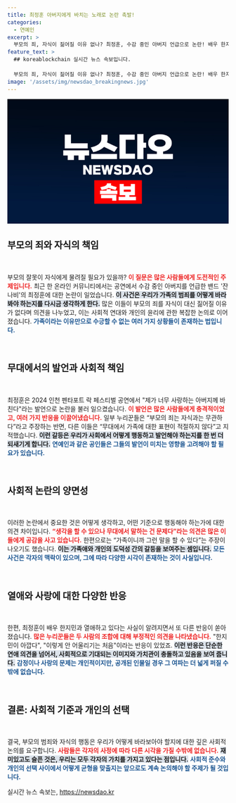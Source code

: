 ```yaml
---
title: 최정훈 아버지에게 바치는 노래로 논란 촉발!
categories:
  - 연예인
excerpt: >
  부모의 죄, 자식이 짊어질 이유 없나? 최정훈, 수감 중인 아버지 언급으로 논란! 배우 한지민과의 열애 이외에도 현실적 갈등에 휘말린 그의 발언이 뜨거운 이슈로. 클릭 유도!
feature_text: >
  ## koreablockchain 실시간 뉴스 속보입니다.

  부모의 죄, 자식이 짊어질 이유 없나? 최정훈, 수감 중인 아버지 언급으로 논란! 배우 한지민과의 열애 이외에도 현실적 갈등에 휘말린 그의 발언이 뜨거운 이슈로. 클릭 유도!
image: '/assets/img/newsdao_breakingnews.jpg'
---
```


<p><img src="/assets/img/newsdao_breakingnews.jpg" alt="koreablockchain 속보" /></p>

<h2 data-ke-size="size26">부모의 죄와 자식의 책임</h2>

<p data-ke-size="size16">&nbsp;</p>

<p>부모의 잘못이 자식에게 물려질 필요가 있을까? <b><span style="color: #ee2323;">이 질문은 많은 사람들에게 도전적인 주제입니다.</span></b> 최근 한 온라인 커뮤니티에서는 공연에서 수감 중인 아버지를 언급한 밴드 '잔나비'의 최정훈에 대한 논란이 일었습니다. <b><span style="background-color: #21538527;">이 사건은 우리가 가족의 범죄를 어떻게 바라봐야 하는지를 다시금 생각하게 한다.</span></b> 많은 이들이 부모의 죄를 자식이 대신 짊어질 이유가 없다며 의견을 나누었고, 이는 사회적 연대와 개인의 윤리에 관한 복잡한 논의로 이어졌습니다. <b><span style="color: #1a5490;">가족이라는 이유만으로 수긍할 수 없는 여러 가지 상황들이 존재하는 법입니다.</span></b></p>

<p data-ke-size="size16">&nbsp;</p>

<h2 data-ke-size="size26">무대에서의 발언과 사회적 책임</h2>

<p data-ke-size="size16">&nbsp;</p>

<p>최정훈은 2024 인천 펜타포트 락 페스티벌 공연에서 "제가 너무 사랑하는 아버지께 바친다"라는 발언으로 논란을 불러 일으켰습니다. <b><span style="color: #ee2323;">이 발언은 많은 사람들에게 충격적이었고, 여러 가지 반응을 이끌어냈습니다.</span></b> 일부 누리꾼들은 “부모의 죄는 자식과는 무관하다”라고 주장하는 반면, 다른 이들은 “무대에서 가족에 대한 표현이 적절하지 않다”고 지적했습니다. <b><span style="background-color: #21538527;">이런 갈등은 우리가 사회에서 어떻게 행동하고 발언해야 하는지를 한 번 더 되새기게 합니다.</span></b> <b><span style="color: #1a5490;">연예인과 같은 공인들은 그들의 발언이 미치는 영향을 고려해야 할 필요가 있습니다.</span></b></p>

<p data-ke-size="size16">&nbsp;</p>

<h2 data-ke-size="size26">사회적 논란의 양면성</h2>

<p data-ke-size="size16">&nbsp;</p>

<p>이러한 논란에서 중요한 것은 어떻게 생각하고, 어떤 기준으로 행동해야 하는가에 대한 의견 차이입니다. <b><span style="color: #ee2323;">“생각을 할 수 있으나 무대에서 말하는 건 문제다”라는 의견은 많은 이들에게 공감을 사고 있습니다.</span></b> 한편으로는 “가족이니까 그런 말을 할 수 있다”는 주장이 나오기도 했습니다. <b><span style="background-color: #21538527;">이는 가족애와 개인의 도덕성 간의 갈등을 보여주는 셈입니다.</span></b> <b><span style="color: #1a5490;">모든 사건은 각자의 맥락이 있으며, 그에 따라 다양한 시각이 존재하는 것이 사실입니다.</span></b></p>

<p data-ke-size="size16">&nbsp;</p>

<h2 data-ke-size="size26">열애와 사랑에 대한 다양한 반응</h2>

<p data-ke-size="size16">&nbsp;</p>

<p>한편, 최정훈이 배우 한지민과 열애하고 있다는 사실이 알려지면서 또 다른 반응이 쏟아졌습니다. <b><span style="color: #ee2323;">많은 누리꾼들은 두 사람의 조합에 대해 부정적인 의견을 나타냈습니다.</span></b> "한지민이 아깝다", "이렇게 안 어울리기는 처음"이라는 반응이 있었죠. <b><span style="background-color: #21538527;">이런 반응은 단순한 연애 의견을 넘어서, 사회적으로 기대되는 이미지와 가치관이 충돌하고 있음을 보여 줍니다.</span></b> <b><span style="color: #1a5490;">감정이나 사랑의 문제는 개인적이지만, 공개된 인물일 경우 그 여파는 더 넓게 퍼질 수 밖에 없습니다.</span></b></p>

<p data-ke-size="size16">&nbsp;</p>

<h2 data-ke-size="size26">결론: 사회적 기준과 개인의 선택</h2>

<p data-ke-size="size16">&nbsp;</p>

<p>결국, 부모의 범죄와 자식의 행동은 우리가 어떻게 바라보아야 할지에 대한 깊은 사회적 논의를 요구합니다. <b><span style="color: #ee2323;">사람들은 각자의 사정에 따라 다른 시각을 가질 수밖에 없습니다.</span></b> <b><span style="background-color: #21538527;">재미있고도 슬픈 것은, 우리는 모두 각자의 가치를 가지고 있다는 점입니다.</span></b> <b><span style="color: #1a5490;">사회적 준수와 개인의 선택 사이에서 어떻게 균형을 맞출지는 앞으로도 계속 논의해야 할 주제가 될 것입니다.</span></b></p>
실시간 뉴스 속보는, <a href="https://newsdao.kr" rel="dofollow">https://newsdao.kr</a>



